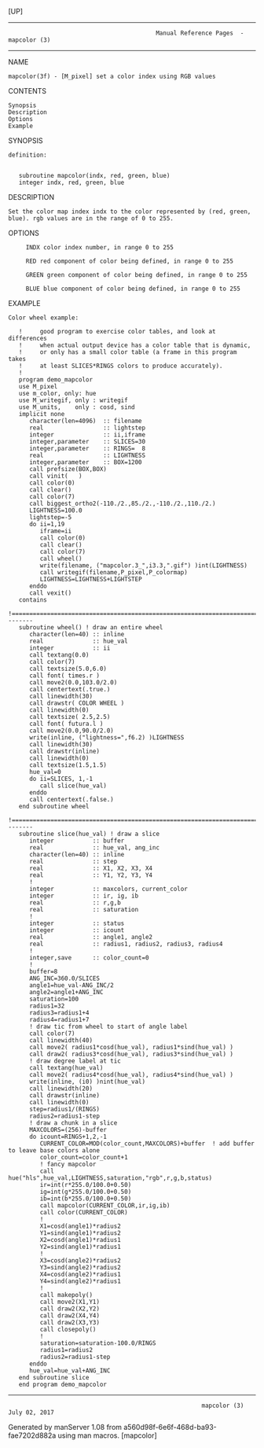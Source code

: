 [UP]

-----------------------------------------------------------------------------------------------------------------------------------
                                              Manual Reference Pages  - mapcolor (3)
-----------------------------------------------------------------------------------------------------------------------------------
                                                                 
NAME

    mapcolor(3f) - [M_pixel] set a color index using RGB values

CONTENTS

    Synopsis
    Description
    Options
    Example

SYNOPSIS

    definition:


       subroutine mapcolor(indx, red, green, blue)
       integer indx, red, green, blue



DESCRIPTION

    Set the color map index indx to the color represented by (red, green, blue). rgb values are in the range of 0 to 255.

OPTIONS

         INDX color index number, in range 0 to 255

         RED red component of color being defined, in range 0 to 255

         GREEN green component of color being defined, in range 0 to 255

         BLUE blue component of color being defined, in range 0 to 255

EXAMPLE

    Color wheel example:

       !     good program to exercise color tables, and look at differences
       !     when actual output device has a color table that is dynamic,
       !     or only has a small color table (a frame in this program takes
       !     at least SLICES*RINGS colors to produce accurately).
       !
       program demo_mapcolor
       use M_pixel
       use m_color, only: hue
       use M_writegif, only : writegif
       use M_units,    only : cosd, sind
       implicit none
          character(len=4096)  :: filename
          real                 :: lightstep
          integer              :: ii,iframe
          integer,parameter    :: SLICES=30
          integer,parameter    :: RINGS=  8
          real                 :: LIGHTNESS
          integer,parameter    :: BOX=1200
          call prefsize(BOX,BOX)
          call vinit(   )
          call color(0)
          call clear()
          call color(7)
          call biggest_ortho2(-110./2.,85./2.,-110./2.,110./2.)
          LIGHTNESS=100.0
          lightstep=-5
          do ii=1,19
             iframe=ii
             call color(0)
             call clear()
             call color(7)
             call wheel()
             write(filename, ("mapcolor.3_",i3.3,".gif") )int(LIGHTNESS)
             call writegif(filename,P_pixel,P_colormap)
             LIGHTNESS=LIGHTNESS+LIGHTSTEP
          enddo
          call vexit()
       contains
       !=======================================================================--------
       subroutine wheel() ! draw an entire wheel
          character(len=40) :: inline
          real              :: hue_val
          integer           :: ii
          call textang(0.0)
          call color(7)
          call textsize(5.0,6.0)
          call font( times.r )
          call move2(0.0,103.0/2.0)
          call centertext(.true.)
          call linewidth(30)
          call drawstr( COLOR WHEEL )
          call linewidth(0)
          call textsize( 2.5,2.5)
          call font( futura.l )
          call move2(0.0,90.0/2.0)
          write(inline, ("lightness=",f6.2) )LIGHTNESS
          call linewidth(30)
          call drawstr(inline)
          call linewidth(0)
          call textsize(1.5,1.5)
          hue_val=0
          do ii=SLICES, 1,-1
             call slice(hue_val)
          enddo
          call centertext(.false.)
       end subroutine wheel
       !=======================================================================--------
       subroutine slice(hue_val) ! draw a slice
          integer           :: buffer
          real              :: hue_val, ang_inc
          character(len=40) :: inline
          real              :: step
          real              :: X1, X2, X3, X4
          real              :: Y1, Y2, Y3, Y4
          !
          integer           :: maxcolors, current_color
          integer           :: ir, ig, ib
          real              :: r,g,b
          real              :: saturation
          !
          integer           :: status
          integer           :: icount
          real              :: angle1, angle2
          real              :: radius1, radius2, radius3, radius4
          !
          integer,save      :: color_count=0
          !
          buffer=8
          ANG_INC=360.0/SLICES
          angle1=hue_val-ANG_INC/2
          angle2=angle1+ANG_INC
          saturation=100
          radius1=32
          radius3=radius1+4
          radius4=radius1+7
          ! draw tic from wheel to start of angle label
          call color(7)
          call linewidth(40)
          call move2( radius1*cosd(hue_val), radius1*sind(hue_val) )
          call draw2( radius3*cosd(hue_val), radius3*sind(hue_val) )
          ! draw degree label at tic
          call textang(hue_val)
          call move2( radius4*cosd(hue_val), radius4*sind(hue_val) )
          write(inline, (i0) )nint(hue_val)
          call linewidth(20)
          call drawstr(inline)
          call linewidth(0)
          step=radius1/(RINGS)
          radius2=radius1-step
          ! draw a chunk in a slice
          MAXCOLORS=(256)-buffer
          do icount=RINGS+1,2,-1
             CURRENT_COLOR=MOD(color_count,MAXCOLORS)+buffer  ! add buffer to leave base colors alone
             color_count=color_count+1
             ! fancy mapcolor
             call hue("hls",hue_val,LIGHTNESS,saturation,"rgb",r,g,b,status)
             ir=int(r*255.0/100.0+0.50)
             ig=int(g*255.0/100.0+0.50)
             ib=int(b*255.0/100.0+0.50)
             call mapcolor(CURRENT_COLOR,ir,ig,ib)
             call color(CURRENT_COLOR)
             !
             X1=cosd(angle1)*radius2
             Y1=sind(angle1)*radius2
             X2=cosd(angle1)*radius1
             Y2=sind(angle1)*radius1
             !
             X3=cosd(angle2)*radius2
             Y3=sind(angle2)*radius2
             X4=cosd(angle2)*radius1
             Y4=sind(angle2)*radius1
             !
             call makepoly()
             call move2(X1,Y1)
             call draw2(X2,Y2)
             call draw2(X4,Y4)
             call draw2(X3,Y3)
             call closepoly()
             !
             saturation=saturation-100.0/RINGS
             radius1=radius2
             radius2=radius1-step
          enddo
          hue_val=hue_val+ANG_INC
       end subroutine slice
       end program demo_mapcolor



-----------------------------------------------------------------------------------------------------------------------------------

                                                           mapcolor (3)                                               July 02, 2017

Generated by manServer 1.08 from a560d98f-6e6f-468d-ba93-fae7202d882a using man macros.
                                                            [mapcolor]
